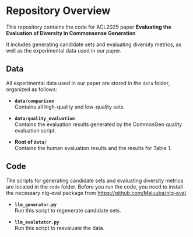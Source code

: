 # Repository Overview

This repository contains the code for ACL2025 paper **Evaluating the Evaluation of Diversity in Commonsense Generation**

It includes generating candidate sets and evaluating diversity metrics, as well as the experimental data used in our paper.

## Data

All experimental data used in our paper are stored in the `data` folder, organized as follows:

- **`data/comparison`**  
  Contains all high-quality and low-quality sets.

- **`data/quality_evaluation`**  
  Contains the evaluation results generated by the CommonGen quality evaluation script.

- **Root of `data/`**  
  Contains the human evaluation results and the results for Table 1.

## Code

The scripts for generating candidate sets and evaluating diversity metrics are located in the `code` folder. Before you run the code, you need to install the necessary nlg-eval package from https://github.com/Maluuba/nlg-eval.

- **`llm_generator.py`**  
  Run this script to regenerate candidate sets.

- **`llm_evalutator.py`**  
  Run this script to reevaluate the data.

